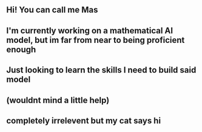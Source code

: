 ## Hi! You can call me Mas
## I'm currently working on a mathematical AI model, but im far from near to being proficient enough
## Just looking to learn the skills I need to build said model
## (wouldnt mind a little help)
## completely irrelevent but my cat says hi 
<!--
**mathematicaloctopus/mathematicaloctopus** is a ✨ _special_ ✨ repository because its `README.md` (this file) appears on your GitHub profile.

Here are some ideas to get you started:

- 🔭 I’m currently working on ...
- 🌱 I’m currently learning ...
- 👯 I’m looking to collaborate on ...
- 🤔 I’m looking for help with ...
- 💬 Ask me about ...
- 📫 How to reach me: ...
- 😄 Pronouns: ...
- ⚡ Fun fact: ...
-->
